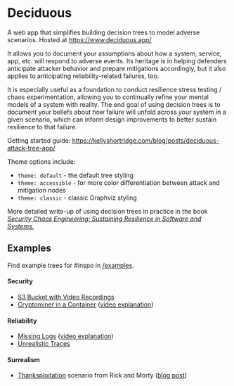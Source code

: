 # Deciduous
A web app that simplifies building decision trees to model adverse scenarios. Hosted at https://www.deciduous.app/

It allows you to document your assumptions about how a system, service, app, etc. will respond to adverse events. Its heritage is in helping defenders anticipate attacker behavior and prepare mitigations accordingly, but it also applies to anticipating reliability-related failures, too.

It is especially useful as a foundation to conduct resilience stress testing / chaos experimentation, allowing you to continually refine your mental models of a system with reality. The end goal of using decision trees is to document your beliefs about how failure will unfold across your system in a given scenario, which can inform design improvements to better sustain resilience to that failure.

Getting started guide: https://kellyshortridge.com/blog/posts/deciduous-attack-tree-app/

Theme options include:
- `theme: default` - the default tree styling
- `theme: accessible` - for more color differentiation between attack and mitigation nodes
- `theme: classic` - classic Graphviz styling

More detailed write-up of using decision trees in practice in the book [_Security Chaos Engineering: Sustaining Resilience in Software and Systems._](https://www.securitychaoseng.com/)

## Examples
Find example trees for #inspo in [/examples](https://github.com/rpetrich/deciduous/tree/examples/examples).

#### Security
* [S3 Bucket with Video Recordings](https://github.com/rpetrich/deciduous/blob/examples/examples/s3-bucket-video-recordings.yaml)
* [Cryptominer in a Container](https://github.com/rpetrich/deciduous/blob/examples/examples/cryptominer-in-container.yaml) ([video explanation](https://youtu.be/oJ3iSyhWb5U?t=460))

#### Reliability
* [Missing Logs](https://github.com/rpetrich/deciduous/blob/examples/examples/missing-logs.yaml) ([video explanation](https://www.youtube.com/watch?v=DGdtfB1eY98))
* [Unrealistic Traces](https://github.com/rpetrich/deciduous/blob/examples/examples/unrealistic-traces.yaml)

#### Surrealism
* [Thanksploitation](https://github.com/rpetrich/deciduous/blob/examples/examples/thanksploitation.yml) scenario from Rick and Morty ([blog post](https://kellyshortridge.com/blog/posts/rick-morty-thanksploitation-decision-tree/))